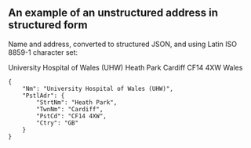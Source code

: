 ## An example of an unstructured address in structured form

Name and address, converted to structured JSON, and using Latin ISO 8859-1 character set:

University Hospital of Wales (UHW)
Heath Park
Cardiff
CF14 4XW
Wales

```
{
    "Nm": "University Hospital of Wales (UHW)",
    "PstlAdr": {
        "StrtNm": "Heath Park",
        "TwnNm": "Cardiff",
        "PstCd": "CF14 4XW",
        "Ctry": "GB"
    }
}
```

